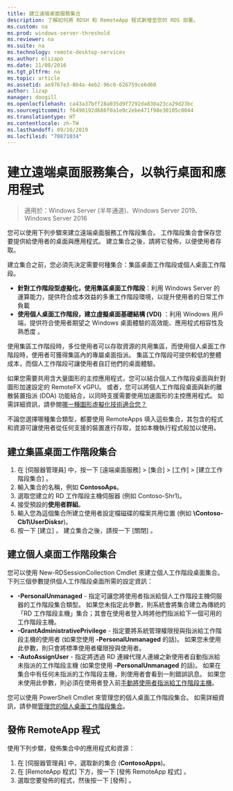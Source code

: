 ```yaml
---
title: 建立遠端桌面服務集合
description: 了解如何將 RDSH 和 RemoteApp 程式新增至您的 RDS 部署。
ms.custom: na
ms.prod: windows-server-threshold
ms.reviewer: na
ms.suite: na
ms.technology: remote-desktop-services
ms.author: elizapo
ms.date: 11/08/2016
ms.tgt_pltfrm: na
ms.topic: article
ms.assetid: ae9767e3-864a-4eb2-96c0-626759ce6d60
author: lizap
manager: dongill
ms.openlocfilehash: ca43a37bff28a035d9f7292da830a23ca29d23bc
ms.sourcegitcommit: f6490192d686f0a1e0c2ebe471f98e30105c0844
ms.translationtype: HT
ms.contentlocale: zh-TW
ms.lasthandoff: 09/10/2019
ms.locfileid: "70871034"
---
```

# <a name="create-a-remote-desktop-services-collection-for-desktops-and-apps-to-run"></a>建立遠端桌面服務集合，以執行桌面和應用程式

>適用於：Windows Server (半年通道)、Windows Server 2019、Windows Server 2016

您可以使用下列步驟來建立遠端桌面服務工作階段集合。 工作階段集合會保存您要提供給使用者的桌面與應用程式。 建立集合之後，請將它發佈，以便使用者存取。

建立集合之前，您必須先決定需要何種集合：集區桌面工作階段或個人桌面工作階段。 

- **針對工作階段型虛擬化，使用集區桌面工作階段**：利用 Windows Server 的運算能力，提供符合成本效益的多重工作階段環境，以提升使用者的日常工作負載
- **使用個人桌面工作階段，建立虛擬桌面基礎結構 (VDI)** ：利用 Windows 用戶端，提供符合使用者期望之 Windows 桌面體驗的高效能、應用程式相容性及熟悉度 。
 
使用集區工作階段時，多位使用者可以存取資源的共用集區，而使用個人桌面工作階段時，使用者可獲得集區內的專屬桌面指派。 集區工作階段可提供較低的整體成本，而個人工作階段可讓使用者自訂他們的桌面體驗。

如果您需要共用含大量圖形的主控應用程式，您可以結合個人工作階段桌面與針對圖形加速設定的 RemoteFX vGPU。 或者，您可以將個人工作階段桌面與新的離散裝置指派 (DDA) 功能結合，以同時支援需要使用加速圖形的主控應用程式。 如需詳細資訊，請參閱[哪一種圖形虛擬化技術適合您？](rds-graphics-virtualization.md)


不論您選擇哪種集合類型，都要使用 RemoteApps 填入這些集合，其包含的程式和資源可讓使用者從任何支援的裝置進行存取，並如本機執行程式般加以使用。

## <a name="create-a-pooled-desktop-session-collection"></a>建立集區桌面工作階段集合

1.  在 [伺服器管理員] 中，按一下 [遠端桌面服務] > [集合] > [工作] > [建立工作階段集合]  。  
2.  輸入集合的名稱，例如 **ContosoAps**。  
3.  選取您建立的 RD 工作階段主機伺服器 (例如 Contoso-Shr1)。  
4.  接受預設的**使用者群組**。  
5.  輸入您為這個集合所建立使用者設定檔磁碟的檔案共用位置 (例如 **\Contoso-Cb1\UserDisksr**)。   
6.  按一下 \[建立\]  。 建立集合之後，請按一下 [關閉]  。  


## <a name="create-a-personal-desktop-session-collection"></a>建立個人桌面工作階段集合

您可以使用 New-RDSessionCollection Cmdlet 來建立個人工作階段桌面集合。 下列三個參數提供個人工作階段桌面所需的設定資訊：

- **-PersonalUnmanaged** - 指定可讓您將使用者指派給個人工作階段主機伺服器的工作階段集合類型。 如果您未指定此參數，則系統會將集合建立為傳統的「RD 工作階段主機」集合；其會在使用者登入時將他們指派給下一個可用的工作階段主機。
- **-GrantAdministrativePrivilege** - 指定要將系統管理權限授與指派給工作階段主機的使用者 (如果您使用 **-PersonalUnmanaged** 的話)。 如果您未使用此參數，則只會將標準使用者權限授與使用者。
- **-AutoAssignUser** - 指定將透過 RD 連線代理人連線之新使用者自動指派給未指派的工作階段主機 (如果您使用 **-PersonalUnmanaged** 的話)。 如果在集合中有任何未指派的工作階段主機，則使用者會看到一則錯誤訊息。 如果您未使用此參數，則必須在使用者登入前[手動將使用者指派給工作階段主機](rds-manage-personal-collection.md#manually-assign-a-user-to-a-personal-session-host)。

您可以使用 PowerShell Cmdlet 來管理您的個人桌面工作階段集合。 如需詳細資訊，請參閱[管理您的個人桌面工作階段集合](rds-manage-personal-collection.md)。

## <a name="publish-remoteapp-programs"></a>發佈 RemoteApp 程式
使用下列步驟，發佈集合中的應用程式和資源：

1.  在 [伺服器管理員] 中，選取新的集合 (**ContosoApps**)。  
2.  在 [RemoteApp 程式] 下方，按一下 [發佈 RemoteApp 程式]  。  
3. 選取您要發佈的程式，然後按一下 [發佈]  。  
